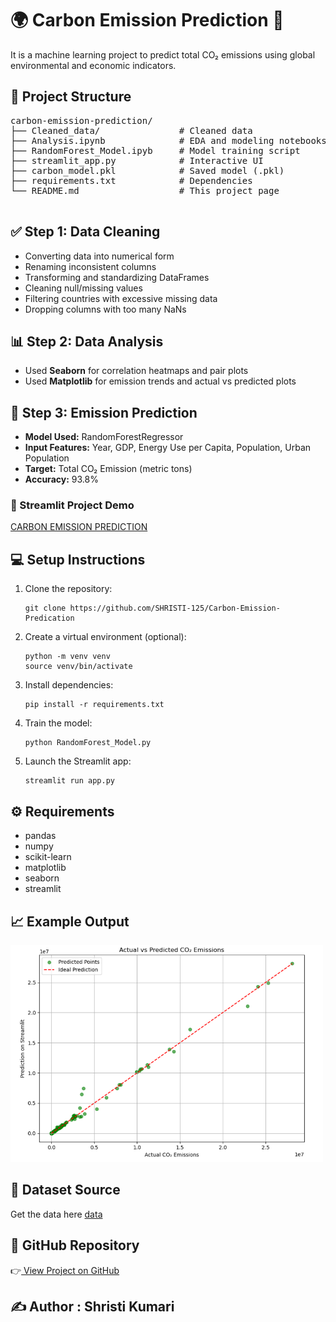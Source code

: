 
  <h1>🌍 Carbon Emission Prediction 🧐</h1>
  <p>It is a machine learning project to predict total CO₂ emissions using global environmental and economic indicators.</p>

  <div class="section">
    <h2>📁 Project Structure</h2>
    <pre>
carbon-emission-prediction/
├── Cleaned_data/               # Cleaned data
├── Analysis.ipynb              # EDA and modeling notebooks
├── RandomForest_Model.ipyb     # Model training script
├── streamlit_app.py            # Interactive UI
├── carbon_model.pkl            # Saved model (.pkl)
├── requirements.txt            # Dependencies
└── README.md                   # This project page
    </pre>
  </div>

  <div class="section">
    <h2>✅ Step 1: Data Cleaning</h2>
    <ul>
      <li>Converting data into numerical form</li>
      <li>Renaming inconsistent columns</li>
      <li>Transforming and standardizing DataFrames</li>
      <li>Cleaning null/missing values</li>
      <li>Filtering countries with excessive missing data</li>
      <li>Dropping columns with too many NaNs</li>
    </ul>
  </div>

  <div class="section">
    <h2>📊 Step 2: Data Analysis</h2>
    <ul>
      <li>Used <strong>Seaborn</strong> for correlation heatmaps and pair plots</li>
      <li>Used <strong>Matplotlib</strong> for emission trends and actual vs predicted plots</li>
    </ul>
  </div>

  <div class="section">
    <h2>🔮 Step 3: Emission Prediction</h2>
    <ul>
      <li><strong>Model Used:</strong> RandomForestRegressor</li>
      <li><strong>Input Features:</strong> Year, GDP, Energy Use per Capita, Population, Urban Population</li>
      <li><strong>Target:</strong> Total CO₂ Emission (metric tons)</li>
      <li><strong>Accuracy:</strong> 93.8%</li>
    </ul>
  </div>


  <div class="section">
    <h3>📸 Streamlit Project Demo</h3>
    <a href="https://carbon-emission-prediction-by-shr.streamlit.app/">CARBON EMISSION PREDICTION</a>
    <h2>💻 Setup Instructions</h2>
    <ol>
      <li>Clone the repository:
        <pre><code>git clone https://github.com/SHRISTI-125/Carbon-Emission-Predication</code></pre>
      </li>
      <li>Create a virtual environment (optional):
        <pre><code>python -m venv venv<br>source venv/bin/activate</code></pre>
      </li>
      <li>Install dependencies:
        <pre><code>pip install -r requirements.txt</code></pre>
      </li>
      <li>Train the model:
        <pre><code>python RandomForest_Model.py</code></pre>
      </li>
      <li>Launch the Streamlit app:
        <pre><code>streamlit run app.py</code></pre>
      </li>
    </ol>
  </div>

  <div class="section">
    <h2>⚙️ Requirements</h2>
    <ul>
      <li>pandas</li>
      <li>numpy</li>
      <li>scikit-learn</li>
      <li>matplotlib</li>
      <li>seaborn</li>
      <li>streamlit</li>
    </ul>
  </div>

  <div class="section">
    <h2>📈 Example Output</h2>
    <img src="image/img1.png" alt="Actual vs Predicted" width="500" />
  </div>

  <div class="section">
    <h2>📂 Dataset Source</h2>
    <p>Get the data here <a href="https://github.com/SHRISTI-125/Carbon-Emission-Predication/blob/main/Cleaned_data.csv">data</a></p>
  </div>


  <div class="section">
    <h2>🔗 GitHub Repository</h2>
    <p>👉<a href="https://github.com/SHRISTI-125/Carbon-Emission-Predication" target="_blank"> View Project on GitHub</a></p>
  </div>

  <div class="section">
    <h2>✍️ Author : Shristi Kumari</h2>
  </div>

</body>
</html>

